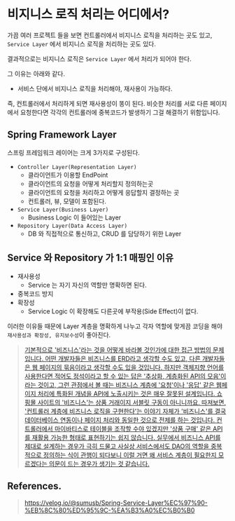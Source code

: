 # 비지니스 로직 처리는 어디에서?


가끔 여러 프로젝트 들을 보면 컨트롤러에서 비지니스 로직을 처리하는 곳도 있고, `Service Layer` 에서 비지니스 로직을 처리하는 곳도 있다.

결과적으로는 비지니스 로직은 `Service Layer` 에서 처리가 되어야 한다.

그 이유는 아래와 같다.

- 서비스 단에서 비지니스 로직을 처리해야, 재사용이 가능하다.

즉, 컨트롤러에서 처리하게 되면 재사용성이 똥이 된다. 비슷한 처리를 서로 다른 페이지에서 요청한다면 각각의 컨트롤러에 중복코드가 발생하기  그걸 해결하기 위함입니다.

## Spring Framework Layer 

스프링 프레임워크 레이어는 크게 3가지로 구성된다. 

- `Controller Layer(Representation Layer)`
  - 클라이언트가 이용할 EndPoint
  - 클라이언트의 요청을 어떻게 처리할지 정의하는곳
  - 클라이언트의 요청을 처리하고 어떻게 응답할지 결정하는 곳
  - 컨트롤러, 뷰, 모델이 포함된다. 
- `Service Layer(Business Layer)`
  - Business Logic 이 들어있는 Layer
- `Repository Layer(Data Access Layer)`
  - DB 와 직접적으로 통신하고, CRUD 를 담당하기 위한 Layer
  
## Service 와 Repository 가 1:1 매핑인 이유

- 재사용성
  - Service 는 자기 자신의 역할만 명확하면 된다.
- 중복코드 방지
- 확장성
  - Service Logic 이 확장해도 다른곳에 부작용(Side Effect)이 없다.
  
이러한 이유들 때문에 Layer 계층을 명확하게 나누고 각자 역할에 맞게끔 코딩을 해야 `재사용성과 확장성, 유지보수성`이 좋아진다.
  
> [기본적으로 '비즈니스'라는 것을 어떻게 바라볼 것인가에 대한 접근 방법의 문제입니다.
어떤 개발자들은 비즈니스를 ERD라고 생각할 수도 있고, 다른 개발자들은 웹 페이지의 묶음이라고 생각할 수도 있을 것입니다.
하지만 객체지향 언어를 사용한다면 적어도 정석이라고 할 수 있는 답은 '추상화, 계층화된 API의 모음'이라는 것이고, 그런 관점에서 볼 때는 비즈니스 계층에 '요청'이나 '응답' 같은 웹페이지 처리에 특화된 개념을 API에 노출시키는 것은 매우 잘못된 설계입니다. 쇼핑몰 사이트의 '비즈니스'는 상품 거래이지 서블릿 구동이 아니니까요.
따져보면, '컨트롤러 계층에 비즈니스 로직을 구현한다'는 이야기 자체가 '비즈니스'를 결국 데이터베이스 연동이나 페이지 처리와 동일한 것으로 전제를 하는 것입니다. 컨트롤러에서 마이바티스로 테이블을 조작할 수야 있겠지만 '상품 구매' 같은 API를 재활용 가능한 형태로 표현하기는 쉽지 않습니다.
실무에서 비즈니스 API를 제대로 설계하는 경우가 극히 드물고 사실상 서비스에서도 DAO의 역할을 중복적으로 정의하는 식이 관행이 되다보니 이럴 거면 왜 서비스 계층이 필요한지 모르겠다는 의문이 드는 경우가 생기는 것 같습니다.](https://okky.kr/article/367591?note=1161509)

## References.

> https://velog.io/@sumusb/Spring-Service-Layer%EC%97%90-%EB%8C%80%ED%95%9C-%EA%B3%A0%EC%B0%B0
